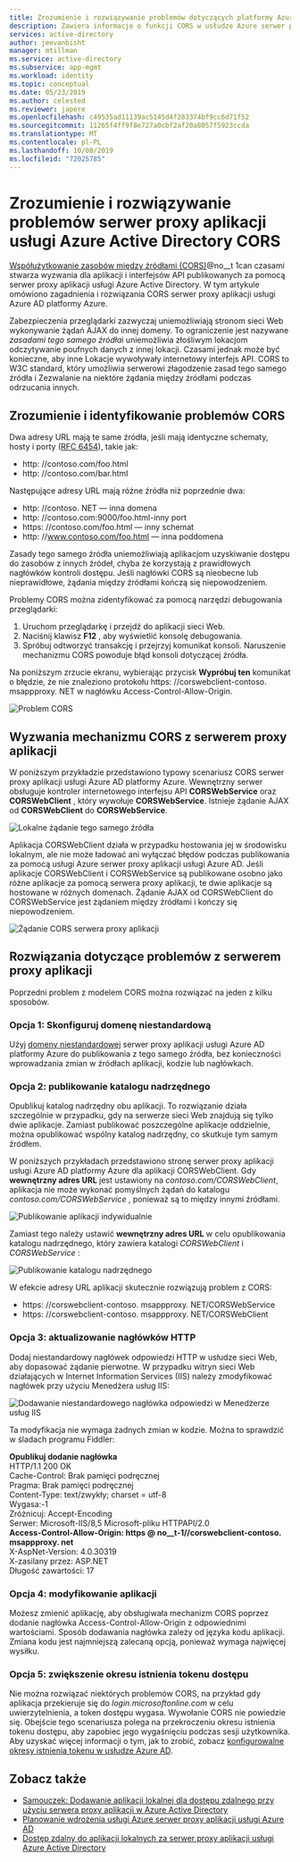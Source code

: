 ```yaml
---
title: Zrozumienie i rozwiązywanie problemów dotyczących platformy Azure serwer proxy aplikacji usługi Azure AD CORS
description: Zawiera informacje o funkcji CORS w usłudze Azure serwer proxy aplikacji usługi Azure AD i sposobach identyfikowania i rozwiązywania problemów z mechanizmem CORS.
services: active-directory
author: jeevanbisht
manager: mtillman
ms.service: active-directory
ms.subservice: app-mgmt
ms.workload: identity
ms.topic: conceptual
ms.date: 05/23/2019
ms.author: celested
ms.reviewer: japere
ms.openlocfilehash: c49535ad11139ac5145d4f283374bf9cc6d71f52
ms.sourcegitcommit: 11265f4ff9f8e727a0cbf2af20a8057f5923ccda
ms.translationtype: MT
ms.contentlocale: pl-PL
ms.lasthandoff: 10/08/2019
ms.locfileid: "72025785"
---
```

# <a name="understand-and-solve-azure-active-directory-application-proxy-cors-issues"></a>Zrozumienie i rozwiązywanie problemów serwer proxy aplikacji usługi Azure Active Directory CORS

[Współużytkowanie zasobów między źródłami (CORS)](https://www.w3.org/TR/cors/)@no__t 1can czasami stwarza wyzwania dla aplikacji i interfejsów API publikowanych za pomocą serwer proxy aplikacji usługi Azure Active Directory. W tym artykule omówiono zagadnienia i rozwiązania CORS serwer proxy aplikacji usługi Azure AD platformy Azure.

Zabezpieczenia przeglądarki zazwyczaj uniemożliwiają stronom sieci Web wykonywanie żądań AJAX do innej domeny. To ograniczenie jest nazywane *zasadami tego samego źródła*i uniemożliwia złośliwym lokacjom odczytywanie poufnych danych z innej lokacji. Czasami jednak może być konieczne, aby inne Lokacje wywoływały internetowy interfejs API. CORS to W3C standard, który umożliwia serwerowi złagodzenie zasad tego samego źródła i Zezwalanie na niektóre żądania między źródłami podczas odrzucania innych.

## <a name="understand-and-identify-cors-issues"></a>Zrozumienie i identyfikowanie problemów CORS

Dwa adresy URL mają te same źródła, jeśli mają identyczne schematy, hosty i porty ([RFC 6454](https://tools.ietf.org/html/rfc6454)), takie jak:

-   http: \//contoso.com/foo.html
-   http: \//contoso.com/bar.html

Następujące adresy URL mają różne źródła niż poprzednie dwa:

-   http: \//contoso. NET — inna domena
-   http: \//contoso.com:9000/foo.html-inny port
-   https: \//contoso.com/foo.html — inny schemat
-   http: \//www.contoso.com/foo.html — inna poddomena

Zasady tego samego źródła uniemożliwiają aplikacjom uzyskiwanie dostępu do zasobów z innych źródeł, chyba że korzystają z prawidłowych nagłówków kontroli dostępu. Jeśli nagłówki CORS są nieobecne lub nieprawidłowe, żądania między źródłami kończą się niepowodzeniem. 

Problemy CORS można zidentyfikować za pomocą narzędzi debugowania przeglądarki:

1. Uruchom przeglądarkę i przejdź do aplikacji sieci Web.
1. Naciśnij klawisz **F12** , aby wyświetlić konsolę debugowania.
1. Spróbuj odtworzyć transakcję i przejrzyj komunikat konsoli. Naruszenie mechanizmu CORS powoduje błąd konsoli dotyczącej źródła.

Na poniższym zrzucie ekranu, wybierając przycisk **Wypróbuj ten** komunikat o błędzie, że nie znaleziono protokołu https: \//corswebclient-contoso. msappproxy. NET w nagłówku Access-Control-Allow-Origin.

![Problem CORS](./media/application-proxy-understand-cors-issues/image3.png)

## <a name="cors-challenges-with-application-proxy"></a>Wyzwania mechanizmu CORS z serwerem proxy aplikacji

W poniższym przykładzie przedstawiono typowy scenariusz CORS serwer proxy aplikacji usługi Azure AD platformy Azure. Wewnętrzny serwer obsługuje kontroler internetowego interfejsu API **CORSWebService** oraz **CORSWebClient** , który wywołuje **CORSWebService**. Istnieje żądanie AJAX od **CORSWebClient** do **CORSWebService**.

![Lokalne żądanie tego samego źródła](./media/application-proxy-understand-cors-issues/image1.png)

Aplikacja CORSWebClient działa w przypadku hostowania jej w środowisku lokalnym, ale nie może ładować ani wyłączać błędów podczas publikowania za pomocą usługi Azure serwer proxy aplikacji usługi Azure AD. Jeśli aplikacje CORSWebClient i CORSWebService są publikowane osobno jako różne aplikacje za pomocą serwera proxy aplikacji, te dwie aplikacje są hostowane w różnych domenach. Żądanie AJAX od CORSWebClient do CORSWebService jest żądaniem między źródłami i kończy się niepowodzeniem.

![Żądanie CORS serwera proxy aplikacji](./media/application-proxy-understand-cors-issues/image2.png)

## <a name="solutions-for-application-proxy-cors-issues"></a>Rozwiązania dotyczące problemów z serwerem proxy aplikacji

Poprzedni problem z modelem CORS można rozwiązać na jeden z kilku sposobów.

### <a name="option-1-set-up-a-custom-domain"></a>Opcja 1: Skonfiguruj domenę niestandardową

Użyj [domeny niestandardowej](https://docs.microsoft.com/azure/active-directory/active-directory-application-proxy-custom-domains) serwer proxy aplikacji usługi Azure AD platformy Azure do publikowania z tego samego źródła, bez konieczności wprowadzania zmian w źródłach aplikacji, kodzie lub nagłówkach. 

### <a name="option-2-publish-the-parent-directory"></a>Opcja 2: publikowanie katalogu nadrzędnego

Opublikuj katalog nadrzędny obu aplikacji. To rozwiązanie działa szczególnie w przypadku, gdy na serwerze sieci Web znajdują się tylko dwie aplikacje. Zamiast publikować poszczególne aplikacje oddzielnie, można opublikować wspólny katalog nadrzędny, co skutkuje tym samym źródłem.

W poniższych przykładach przedstawiono stronę serwer proxy aplikacji usługi Azure AD platformy Azure dla aplikacji CORSWebClient.  Gdy **wewnętrzny adres URL** jest ustawiony na *contoso.com/CORSWebClient*, aplikacja nie może wykonać pomyślnych żądań do katalogu *contoso.com/CORSWebService* , ponieważ są to między innymi źródłami. 

![Publikowanie aplikacji indywidualnie](./media/application-proxy-understand-cors-issues/image4.png)

Zamiast tego należy ustawić **wewnętrzny adres URL** w celu opublikowania katalogu nadrzędnego, który zawiera katalogi *CORSWebClient* i *CORSWebService* :

![Publikowanie katalogu nadrzędnego](./media/application-proxy-understand-cors-issues/image5.png)

W efekcie adresy URL aplikacji skutecznie rozwiązują problem z CORS:

- https: \//corswebclient-contoso. msappproxy. NET/CORSWebService
- https: \//corswebclient-contoso. msappproxy. NET/CORSWebClient

### <a name="option-3-update-http-headers"></a>Opcja 3: aktualizowanie nagłówków HTTP

Dodaj niestandardowy nagłówek odpowiedzi HTTP w usłudze sieci Web, aby dopasować żądanie pierwotne. W przypadku witryn sieci Web działających w Internet Information Services (IIS) należy zmodyfikować nagłówek przy użyciu Menedżera usług IIS:

![Dodawanie niestandardowego nagłówka odpowiedzi w Menedżerze usług IIS](./media/application-proxy-understand-cors-issues/image6.png)

Ta modyfikacja nie wymaga żadnych zmian w kodzie. Można to sprawdzić w śladach programu Fiddler:

**Opublikuj dodanie nagłówka**\
HTTP/1.1 200 OK \
Cache-Control: Brak pamięci podręcznej \
Pragma: Brak pamięci podręcznej \
Content-Type: text/zwykły; charset = utf-8 \
Wygasa:-1 \
Zróżnicuj: Accept-Encoding \
Serwer: Microsoft-IIS/8,5 Microsoft-pliku HTTPAPI/2.0 \
**Access-Control-Allow-Origin: https @ no__t-1//corswebclient-contoso. msappproxy. net**\
X-AspNet-Version: 4.0.30319 \
X-zasilany przez: ASP.NET \
Długość zawartości: 17

### <a name="option-4-modify-the-app"></a>Opcja 4: modyfikowanie aplikacji

Możesz zmienić aplikację, aby obsługiwała mechanizm CORS poprzez dodanie nagłówka Access-Control-Allow-Origin z odpowiednimi wartościami. Sposób dodawania nagłówka zależy od języka kodu aplikacji. Zmiana kodu jest najmniejszą zalecaną opcją, ponieważ wymaga najwięcej wysiłku.

### <a name="option-5-extend-the-lifetime-of-the-access-token"></a>Opcja 5: zwiększenie okresu istnienia tokenu dostępu

Nie można rozwiązać niektórych problemów CORS, na przykład gdy aplikacja przekieruje się do *login.microsoftonline.com* w celu uwierzytelnienia, a token dostępu wygasa. Wywołanie CORS nie powiedzie się. Obejście tego scenariusza polega na przekroczeniu okresu istnienia tokenu dostępu, aby zapobiec jego wygaśnięciu podczas sesji użytkownika. Aby uzyskać więcej informacji o tym, jak to zrobić, zobacz [konfigurowalne okresy istnienia tokenu w usłudze Azure AD](../develop/active-directory-configurable-token-lifetimes.md).

## <a name="see-also"></a>Zobacz także
- [Samouczek: Dodawanie aplikacji lokalnej dla dostępu zdalnego przy użyciu serwera proxy aplikacji w Azure Active Directory](application-proxy-add-on-premises-application.md) 
- [Planowanie wdrożenia usługi Azure serwer proxy aplikacji usługi Azure AD](application-proxy-deployment-plan.md) 
- [Dostęp zdalny do aplikacji lokalnych za serwer proxy aplikacji usługi Azure Active Directory](application-proxy.md) 
